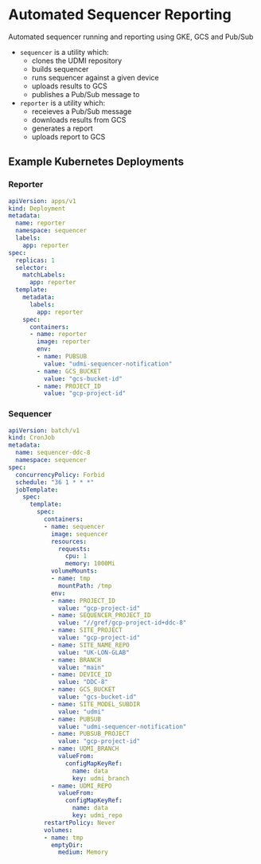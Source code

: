 # Automated Sequencer Reporting

Automated sequencer running and reporting using GKE, GCS and Pub/Sub

- `sequencer` is a utility which:
    - clones the UDMI repository
    - builds sequencer
    - runs sequencer against a given device
    - uploads results to GCS
    - publishes a Pub/Sub message to 
- `reporter` is a utility which:
    - receieves a Pub/Sub message
    - downloads results from GCS
    - generates a report
    - uploads report to GCS

## Example Kubernetes Deployments

### Reporter

```yaml
apiVersion: apps/v1
kind: Deployment
metadata:
  name: reporter
  namespace: sequencer
  labels:
    app: reporter
spec:
  replicas: 1
  selector:
    matchLabels:
      app: reporter
  template:
    metadata:
      labels:
        app: reporter
    spec:
      containers:
      - name: reporter
        image: reporter
        env:
        - name: PUBSUB
          value: "udmi-sequencer-notification"
        - name: GCS_BUCKET
          value: "gcs-bucket-id"
        - name: PROJECT_ID
          value: "gcp-project-id"
```

### Sequencer

```yaml
apiVersion: batch/v1
kind: CronJob
metadata:
  name: sequencer-ddc-8
  namespace: sequencer
spec:
  concurrencyPolicy: Forbid
  schedule: "36 1 * * *"
  jobTemplate:
    spec:
      template:
        spec:
          containers:
          - name: sequencer
            image: sequencer
            resources:
              requests:
                cpu: 1
                memory: 1000Mi
            volumeMounts:
            - name: tmp
              mountPath: /tmp
            env:
            - name: PROJECT_ID
              value: "gcp-project-id"
            - name: SEQUENCER_PROJECT_ID
              value: "//gref/gcp-project-id+ddc-8"
            - name: SITE_PROJECT
              value: "gcp-project-id"
            - name: SITE_NAME_REPO
              value: "UK-LON-GLAB"
            - name: BRANCH
              value: "main"
            - name: DEVICE_ID
              value: "DDC-8"
            - name: GCS_BUCKET
              value: "gcs-bucket-id"
            - name: SITE_MODEL_SUBDIR
              value: "udmi"
            - name: PUBSUB
              value: "udmi-sequencer-notification"
            - name: PUBSUB_PROJECT
              value: "gcp-project-id"
            - name: UDMI_BRANCH
              valueFrom:
                configMapKeyRef:
                  name: data
                  key: udmi_branch
            - name: UDMI_REPO
              valueFrom:
                configMapKeyRef:
                  name: data
                  key: udmi_repo
          restartPolicy: Never
          volumes:
          - name: tmp
            emptyDir:
              medium: Memory

```